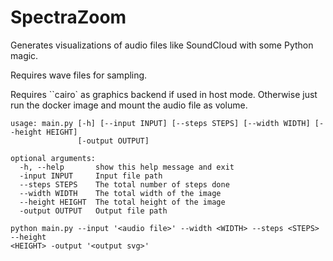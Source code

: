 # SpectraZoom

Generates visualizations of audio files like SoundCloud with some Python magic.

Requires wave files for sampling.

Requires ``cairo` as graphics backend if used in host mode.
Otherwise just run the docker image and mount the audio file as volume.

```
usage: main.py [-h] [--input INPUT] [--steps STEPS] [--width WIDTH] [--height HEIGHT]
               [-output OUTPUT]

optional arguments:
  -h, --help       show this help message and exit
  -input INPUT     Input file path
  --steps STEPS    The total number of steps done
  --width WIDTH    The total width of the image
  --height HEIGHT  The total height of the image
  -output OUTPUT   Output file path
```

```
python main.py --input '<audio file>' --width <WIDTH> --steps <STEPS> --height
<HEIGHT> -output '<output svg>'
```